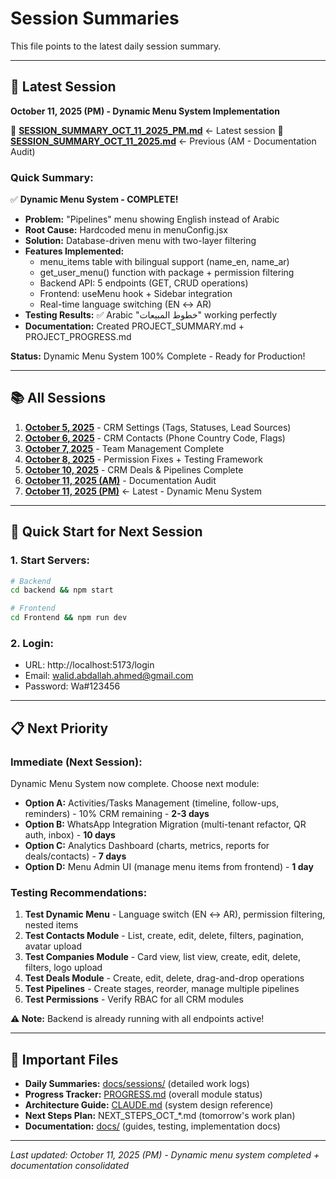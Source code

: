 # Session Summaries

This file points to the latest daily session summary.

---

## 📅 Latest Session
**October 11, 2025 (PM) - Dynamic Menu System Implementation**

📄 **[SESSION_SUMMARY_OCT_11_2025_PM.md](docs/sessions/SESSION_SUMMARY_OCT_11_2025_PM.md)** ← Latest session
📄 **[SESSION_SUMMARY_OCT_11_2025.md](docs/sessions/SESSION_SUMMARY_OCT_11_2025.md)** ← Previous (AM - Documentation Audit)

### Quick Summary:
✅ **Dynamic Menu System - COMPLETE!**
- **Problem:** "Pipelines" menu showing English instead of Arabic
- **Root Cause:** Hardcoded menu in menuConfig.jsx
- **Solution:** Database-driven menu with two-layer filtering
- **Features Implemented:**
  - menu_items table with bilingual support (name_en, name_ar)
  - get_user_menu() function with package + permission filtering
  - Backend API: 5 endpoints (GET, CRUD operations)
  - Frontend: useMenu hook + Sidebar integration
  - Real-time language switching (EN ↔ AR)
- **Testing Results:** ✅ Arabic "خطوط المبيعات" working perfectly
- **Documentation:** Created PROJECT_SUMMARY.md + PROJECT_PROGRESS.md

**Status:** Dynamic Menu System 100% Complete - Ready for Production!

---

## 📚 All Sessions

1. **[October 5, 2025](docs/sessions/SESSION_SUMMARY_OCT_5_2025.md)** - CRM Settings (Tags, Statuses, Lead Sources)
2. **[October 6, 2025](docs/sessions/SESSION_SUMMARY_OCT_6_2025.md)** - CRM Contacts (Phone Country Code, Flags)
3. **[October 7, 2025](docs/sessions/SESSION_SUMMARY_OCT_7_2025.md)** - Team Management Complete
4. **[October 8, 2025](docs/sessions/SESSION_SUMMARY_OCT_8_2025.md)** - Permission Fixes + Testing Framework
5. **[October 10, 2025](docs/sessions/SESSION_SUMMARY_OCT_10_2025.md)** - CRM Deals & Pipelines Complete
6. **[October 11, 2025 (AM)](docs/sessions/SESSION_SUMMARY_OCT_11_2025.md)** - Documentation Audit
7. **[October 11, 2025 (PM)](docs/sessions/SESSION_SUMMARY_OCT_11_2025_PM.md)** ← Latest - Dynamic Menu System

---

## 🚀 Quick Start for Next Session

### 1. Start Servers:
```bash
# Backend
cd backend && npm start

# Frontend
cd Frontend && npm run dev
```

### 2. Login:
- URL: http://localhost:5173/login
- Email: walid.abdallah.ahmed@gmail.com
- Password: Wa#123456

---

## 📋 Next Priority

### Immediate (Next Session):
Dynamic Menu System now complete. Choose next module:
- **Option A:** Activities/Tasks Management (timeline, follow-ups, reminders) - 10% CRM remaining - **2-3 days**
- **Option B:** WhatsApp Integration Migration (multi-tenant refactor, QR auth, inbox) - **10 days**
- **Option C:** Analytics Dashboard (charts, metrics, reports for deals/contacts) - **7 days**
- **Option D:** Menu Admin UI (manage menu items from frontend) - **1 day**

### Testing Recommendations:
1. **Test Dynamic Menu** - Language switch (EN ↔ AR), permission filtering, nested items
2. **Test Contacts Module** - List, create, edit, delete, filters, pagination, avatar upload
3. **Test Companies Module** - Card view, list view, create, edit, delete, filters, logo upload
4. **Test Deals Module** - Create, edit, delete, drag-and-drop operations
5. **Test Pipelines** - Create stages, reorder, manage multiple pipelines
6. **Test Permissions** - Verify RBAC for all CRM modules

**⚠️ Note:** Backend is already running with all endpoints active!

---

## 🔗 Important Files

- **Daily Summaries:** [docs/sessions/](docs/sessions/) (detailed work logs)
- **Progress Tracker:** [PROGRESS.md](PROGRESS.md) (overall module status)
- **Architecture Guide:** [CLAUDE.md](CLAUDE.md) (system design reference)
- **Next Steps Plan:** NEXT_STEPS_OCT_*.md (tomorrow's work plan)
- **Documentation:** [docs/](docs/) (guides, testing, implementation docs)

---

*Last updated: October 11, 2025 (PM) - Dynamic menu system completed + documentation consolidated*
